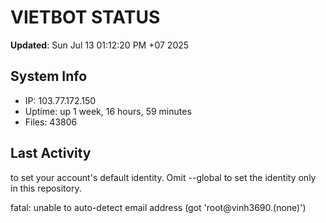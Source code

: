 # VIETBOT STATUS
**Updated**: Sun Jul 13 01:12:20 PM +07 2025

## System Info
- IP: 103.77.172.150
- Uptime: up 1 week, 16 hours, 59 minutes
- Files: 43806

## Last Activity

to set your account's default identity.
Omit --global to set the identity only in this repository.

fatal: unable to auto-detect email address (got 'root@vinh3690.(none)')
